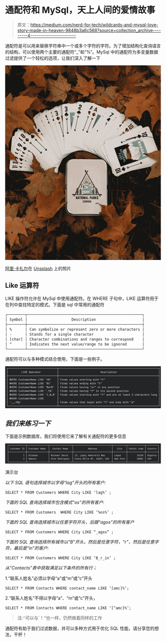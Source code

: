 # 通配符和 MySql，天上人间的爱情故事

> 原文：<https://medium.com/nerd-for-tech/wildcards-and-mysql-love-story-made-in-heaven-9848b3a6c568?source=collection_archive---------4----------------------->

通配符是可以用来替换字符串中一个或多个字符的字符。为了增加结构化查询语言的结构，可以使用两个主要的通配符“_”和“%”。MySql 中的通配符为多变量数据过滤提供了一个轻松的选项，让我们深入了解一下

![](img/3ada43b89b64459024460fa06c4091ff.png)

[阿里·卡扎尔](https://unsplash.com/@lureofadventure?utm_source=medium&utm_medium=referral)在 [Unsplash](https://unsplash.com?utm_source=medium&utm_medium=referral) 上的照片

## Like 运算符

LIKE 操作符允许在 MySql 中使用通配符。在 WHERE 子句中，LIKE 运算符用于在列中查找特定的模式。下面是 sql 中常用的通配符

```
┌────────┬────────────────────────────────────────────────────┐
│ Symbol │                    Description                     │
├────────┼────────────────────────────────────────────────────┤
│ %      │ Can symbolize or represent zero or more characters │
│ -      │ Stands for a single character                      │
│ [char] │ Character combinations and ranges to correspond    │
│ ^      │ Indicates the next value/range to be ignored       │
└────────┴────────────────────────────────────────────────────┘
```

通配符可以与多种模式结合使用，下面是一些例子。

![](img/e0198f70bea855feae6e56d36907732a.png)

## ***我们来练习一下***

下面是示例数据库，我们将使用它来了解有关通配符的更多信息

![](img/b1858ab51933306b957536aad043d408.png)

演示台

*以下 SQL 语句选择城市以字母“lag”开头的所有客户:*

```
SELECT * FROM Customers WHERE City LIKE ‘lag%’ ;
```

*下面的 SQL 查询选择城市包含模式“os”的所有客户:*

```
SELECT * FROM Customers  WHERE City LIKE ‘%os%’ ;
```

*下面的 SQL 查询选择城市以任意字符开头，后跟“agos”的所有客户*

```
SELECT * FROM Customers WHERE City LIKE “_agos” ;
```

*下面的 SQL 查询选择所有城市以“B”开头，然后是任意字符，“r”，然后是任意字符，最后是“in”的客户:*

```
SELECT * FROM Customers WHERE City LIKE ‘B_r_in’ ;
```

*从“Contacts”表中获取满足以下条件的所有行；*

1.“联系人姓名”必须以字母“a”或“m”或“c”开头

```
SELECT * FROM Contacts WHERE contact_name LIKE ‘[amc]%’;
```

2.“联系人姓名”不得以字母“a”、“m”或“c”开头，

```
SELECT * FROM Contacts WHERE contact_name LIKE ‘[^amc]%’;
```

> 注:`^`可以与`！“也一样，仍然做着同样的工作

通配符有助于我们过滤数据，并可以多种方式用于优化 SQL 性能，请分享您的想法，干杯！